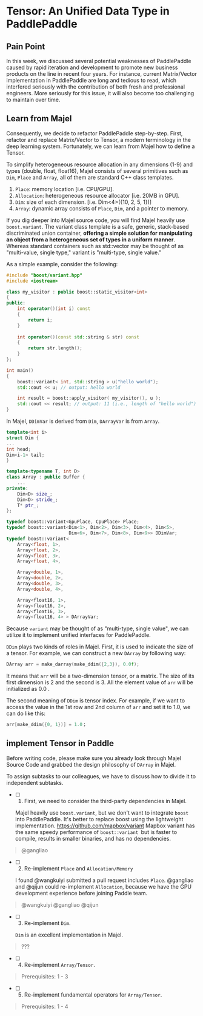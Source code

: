 # Tensor: An Unified Data Type in PaddlePaddle

## Pain Point

In this week, we discussed several potential weaknesses of PaddlePaddle caused by rapid iteration and development to promote new business products on the line in recent four years. For instance, current Matrix/Vector implementation in PaddlePaddle are long and tedious to read, which interfered seriously with the contribution of both fresh and professional engineers. More seriously for this issue, it will also become too challenging to maintain over time.


## Learn from Majel

Consequently, we decide to refactor PaddlePaddle step-by-step. First, refactor and replace Matrix/Vector to Tensor, a modern terminology in the deep learning system. Fortunately, we can learn from Majel how to define a Tensor.

To simplify heterogeneous resource allocation in any dimensions (1-9) and types (double, float, float16), Majel consists of several primitives such as `Dim`, `Place` and `Array`, all of them are standard C++ class templates.

1. `Place`: memory location [i.e. CPU/GPU].
2. `Allocation`: heterogeneous resource allocator [i.e. 20MB in GPU].
3. `Dim`: size of each dimension. [i.e. Dim<4>({10, 2, 5, 1})]
4. `Array`: dynamic array consists of `Place`, `Dim`, and a pointer to memory.

If you dig deeper into Majel source code, you will find Majel heavily use `boost.variant`. The variant class template is a safe, generic, stack-based discriminated union container, **offering a simple solution for manipulating an object from a heterogeneous set of types in a uniform manner**. Whereas standard containers such as std::vector may be thought of as "multi-value, single type," variant is "multi-type, single value."

As a simple example, consider the following:

```c++
#include "boost/variant.hpp"
#include <iostream>

class my_visitor : public boost::static_visitor<int>
{
public:
    int operator()(int i) const
    {
        return i;
    }
    
    int operator()(const std::string & str) const
    {
        return str.length();
    }
};

int main()
{
    boost::variant< int, std::string > u("hello world");
    std::cout << u; // output: hello world

    int result = boost::apply_visitor( my_visitor(), u );
    std::cout << result; // output: 11 (i.e., length of "hello world")
}
```

In Majel, `DDimVar` is derived from `Dim`, `DArrayVar` is from 
`Array`.


```c++
template<int i>
struct Dim {
...    
int head;
Dim<i-1> tail;
}
```

```c++
template<typename T, int D>
class Array : public Buffer {
    ...
private:
    Dim<D> size_;
    Dim<D> stride_;
    T* ptr_;
};
``` 
 
```c++
typedef boost::variant<GpuPlace, CpuPlace> Place;
typedef boost::variant<Dim<1>, Dim<2>, Dim<3>, Dim<4>, Dim<5>,
                       Dim<6>, Dim<7>, Dim<8>, Dim<9>> DDimVar;
typedef boost::variant<
    Array<float, 1>,
    Array<float, 2>,
    Array<float, 3>,
    Array<float, 4>,

    Array<double, 1>,
    Array<double, 2>,
    Array<double, 3>,
    Array<double, 4>,

    Array<float16, 1>,
    Array<float16, 2>,
    Array<float16, 3>,
    Array<float16, 4> > DArrayVar;
```

Because `variant` may be thought of as "multi-type, single value", we can utilize it to implement unified interfaces for PaddlePaddle.

`DDim` plays two kinds of roles in Majel. First, it is used to indicate the size of a tensor. For example, we can construct a new `DArray` by following way:
 
 ```c++
 DArray arr = make_darray(make_ddim({2,3}), 0.0f);
 ```
 It means that `arr` will be a two-dimension tensor, or a matrix. The size of its first dimension is 2 and the second is 3. All the element value of `arr` will be initialized as 0.0 .
 
 The second meaning of `DDim` is tensor index. For example, if we want to access the value in the 1st row and 2nd column of `arr` and set it to 1.0, we can do like this:

 ```c++
 arr[make_ddim({0, 1})] = 1.0；
 ```

## implement Tensor in Paddle

Before writing code, please make sure you already look through Majel Source Code and grabbed the design philosophy of `DArray` in Majel.

To assign subtasks to our colleagues, we have to discuss how to divide it to independent subtasks.

- [ ] 1. First, we need to consider the third-party dependencies in Majel.

    Majel heavily use `boost.variant`, but we don't want to integrate `boost` into PaddlePaddle. It's better to replace boost using the lightweight implementation. https://github.com/mapbox/variant Mapbox variant has the same speedy performance of `boost::variant `but is faster to compile, results in smaller binaries, and has no dependencies.

> @gangliao

- [ ] 2. Re-implement `Place` and `Allocation/Memory`

    I found @wangkuiyi submitted a pull request includes `Place`. @gangliao and @qijun could re-implement `Allocation`, because we have the GPU development experience before joining Paddle team.

> @wangkuiyi @gangliao @qijun

- [ ] 3. Re-implement `Dim`.

    `Dim` is an excellent implementation in Majel.
    
> ???

- [ ] 4. Re-implement `Array/Tensor`.

> Prerequisites: 1 - 3

- [ ] 5. Re-implement fundamental operators for `Array/Tensor`.

> Prerequisites: 1 - 4
